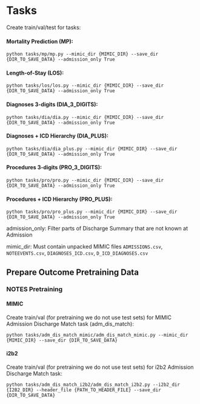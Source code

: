 # Tasks

Create train/val/test for tasks:

#### Mortality Prediction (MP):

`python tasks/mp/mp.py --mimic_dir {MIMIC_DIR} --save_dir {DIR_TO_SAVE_DATA} --admission_only True`

#### Length-of-Stay (LOS):

`python tasks/los/los.py --mimic_dir {MIMIC_DIR} --save_dir {DIR_TO_SAVE_DATA} --admission_only True`

#### Diagnoses 3-digits (DIA_3_DIGITS):

`python tasks/dia/dia.py --mimic_dir {MIMIC_DIR} --save_dir {DIR_TO_SAVE_DATA} --admission_only True`

#### Diagnoses + ICD Hierarchy (DIA_PLUS):

`python tasks/dia/dia_plus.py --mimic_dir {MIMIC_DIR} --save_dir {DIR_TO_SAVE_DATA} --admission_only True`

#### Procedures 3-digits (PRO_3_DIGITS):

`python tasks/pro/pro.py --mimic_dir {MIMIC_DIR} --save_dir {DIR_TO_SAVE_DATA} --admission_only True`

#### Procedures + ICD Hierarchy (PRO_PLUS):

`python tasks/pro/pro_plus.py --mimic_dir {MIMIC_DIR} --save_dir {DIR_TO_SAVE_DATA} --admission_only True`

admission_only: Filter parts of Discharge Summary that are not known at Admission

mimic_dir: Must contain unpacked MIMIC files `ADMISSIONS.csv`, `NOTEEVENTS.csv`, `DIAGNOSES_ICD.csv`, `D_ICD_DIAGNOSES.csv`

## Prepare Outcome Pretraining Data

### NOTES Pretraining

#### MIMIC
Create train/val (for pretraining we do not use test sets) for MIMIC Admission Discharge Match task (adm_dis_match):

`python tasks/adm_dis_match_mimic/adm_dis_match_mimic.py --mimic_dir {MIMIC_DIR} --save_dir {DIR_TO_SAVE_DATA}`

#### i2b2
Create train/val (for pretraining we do not use test sets) for i2b2 Admission Discharge Match task:

`python tasks/adm_dis_match_i2b2/adm_dis_match_i2b2.py --i2b2_dir {I2B2_DIR} --header_file {PATH_TO_HEADER_FILE} --save_dir {DIR_TO_SAVE_DATA}`